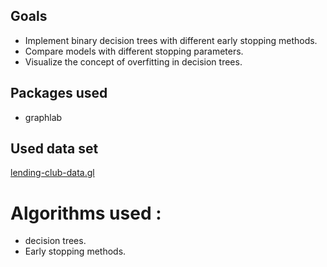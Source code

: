 ## Goals 
- Implement binary decision trees with different early stopping methods.
- Compare models with different stopping parameters.
- Visualize the concept of overfitting in decision trees.

## Packages used 
- graphlab

## Used data set 
[lending-club-data.gl](https://github.com/Magho/decision-treel/tree/master/lending-club-data.gl)

# Algorithms used :
-  decision trees.
-  Early stopping methods.
